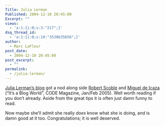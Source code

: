 ```yaml
---
Title: Julia Lerman
Published: 2004-12-10 20:45:00
Excerpt: ""
views:
  - 'a:1:{i:0;s:3:"217";}'
dsq_thread_id:
  - 'a:1:{i:0;s:10:"3538635656";}'
author:
  - Marc LaFleur
post_date:
  - 2004-12-10 20:45:00
post_excerpt:
  - ""
permalink:
  - /julia-lerman/
---
```

<div class="Section1"> <p><a href="http://www.thedatafarm.com/blog/" target="_blank">Julia Lerman&rsquo;s blog</a> got a nod along side <a href="http://scoble.weblogs.com/" target="_blank">Robert Scoble</a> and <a href="http://primates.ximian.com/~miguel/activity-log.php" target="_blank">Miguel de Icaza</a> (&ldquo;It&rsquo;s a Blog World&rdquo;, CODE Magazine, Jan/Feb 2005). Well worth reading if you don&rsquo;t already. Aside from the great tips it is often just damn funny to read.</p> <p>Now maybe she&rsquo;ll admit she really <i><span style='font-style:italic'>does</span></i> know what she is doing, and is damn good at it too. Congratulations; it is well deserved.</p></div>